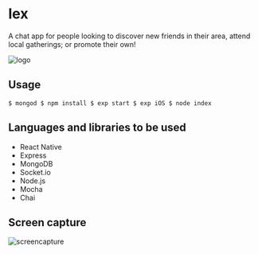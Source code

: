 # lex
A chat app for people looking to discover new friends in their area, attend local gatherings; or promote their own!

![logo](https://user-images.githubusercontent.com/14259747/42256128-31a9ca1a-7f04-11e8-8138-09dd2394340f.PNG)

## Usage

`
$ mongod
$ npm install
$ exp start
$ exp iOS
$ node index
`

## Languages and libraries to be used
- React Native
- Express
- MongoDB
- Socket.io
- Node.js
- Mocha
- Chai

## Screen capture
![screencapture](https://user-images.githubusercontent.com/14259747/42579654-a59a6ed2-84dd-11e8-8aa6-d7ddb64091c8.gif)
